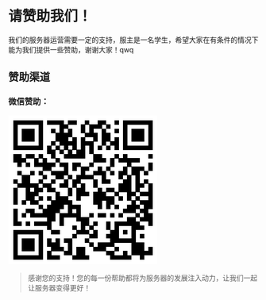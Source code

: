 # 请赞助我们！

我们的服务器运营需要一定的支持，服主是一名学生，希望大家在有条件的情况下能为我们提供一些赞助，谢谢大家！qwq

## 赞助渠道

### 微信赞助：

![赞助商](./img/sponsor.png)

> 感谢您的支持！您的每一份帮助都将为服务器的发展注入动力，让我们一起让服务器变得更好！

